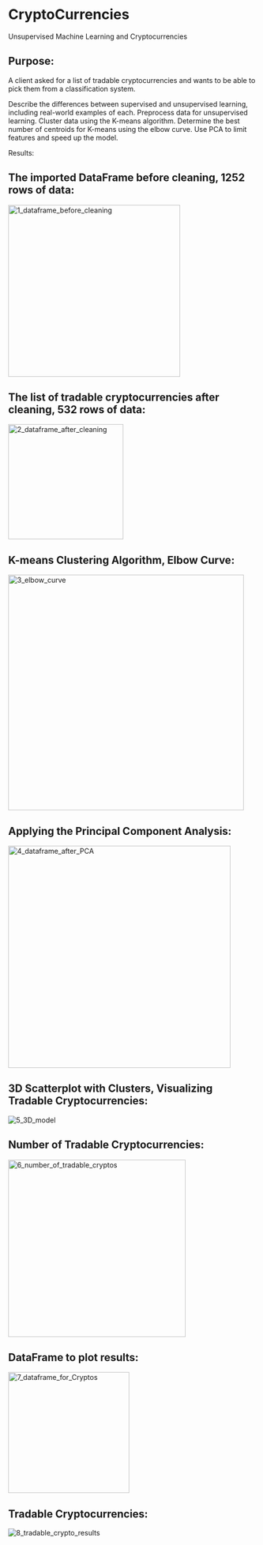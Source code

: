 # CryptoCurrencies

Unsupervised Machine Learning and Cryptocurrencies

## Purpose:

A client asked for a list of tradable cryptocurrencies and wants to be able to pick them from a classification system.

Describe the differences between supervised and unsupervised learning, including real-world examples of each.
Preprocess data for unsupervised learning.
Cluster data using the K-means algorithm.
Determine the best number of centroids for K-means using the elbow curve.
Use PCA to limit features and speed up the model.

Results:

## The imported DataFrame before cleaning, 1252 rows of data:

<img width="348" alt="1_dataframe_before_cleaning" src="https://user-images.githubusercontent.com/100040621/177881314-818e397d-b8b6-4ca0-8f14-0578e0892953.png">

## The list of tradable cryptocurrencies after cleaning, 532 rows of data:

<img width="233" alt="2_dataframe_after_cleaning" src="https://user-images.githubusercontent.com/100040621/177881354-de462a9f-62a9-4da7-b9ef-523fccbf04c6.png">

## K-means Clustering Algorithm, Elbow Curve:

<img width="477" alt="3_elbow_curve" src="https://user-images.githubusercontent.com/100040621/177881430-294aceb8-838a-4aa8-b718-af7d288e50d3.png">


## Applying the Principal Component Analysis:

<img width="450" alt="4_dataframe_after_PCA" src="https://user-images.githubusercontent.com/100040621/177881533-b5d9b097-b6e5-4063-95a7-4f2081edf236.png">

## 3D Scatterplot with Clusters, Visualizing Tradable Cryptocurrencies:

![5_3D_model](https://user-images.githubusercontent.com/100040621/177881636-6dc04a55-639f-454f-ad94-a909fa8382a9.png)

## Number of Tradable Cryptocurrencies:

<img width="359" alt="6_number_of_tradable_cryptos" src="https://user-images.githubusercontent.com/100040621/177881728-a966db12-ed56-422a-b50d-a7812a85f7d8.png">

## DataFrame to plot results:

<img width="245" alt="7_dataframe_for_Cryptos" src="https://user-images.githubusercontent.com/100040621/177881810-dd3c30a1-1135-40cc-b5ed-0670b05de5a8.png">


## Tradable Cryptocurrencies:

![8_tradable_crypto_results](https://user-images.githubusercontent.com/100040621/177881865-b7f857dd-295e-46ea-bf83-48216c331ad0.png)







